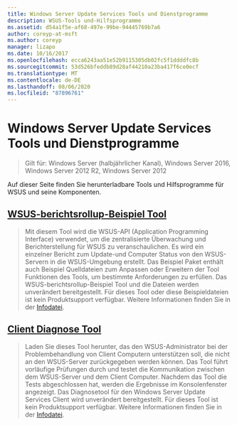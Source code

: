 ```yaml
---
title: Windows Server Update Services Tools und Dienstprogramme
description: WSUS-Tools und-Hilfsprogramme
ms.assetid: d54a1f5e-af68-497e-99be-94445769b7a6
author: coreyp-at-msft
ms.author: coreyp
manager: lizapo
ms.date: 10/16/2017
ms.openlocfilehash: ecca6243aa51e52b9115305db02fc5f1ddddfc8b
ms.sourcegitcommit: 53d526bfeddb89d28af44210a23ba417f6ce0ecf
ms.translationtype: MT
ms.contentlocale: de-DE
ms.lasthandoff: 08/06/2020
ms.locfileid: "87896761"
---
```

# <a name="windows-server-update-services-tools-and-utilities"></a>Windows Server Update Services Tools und Dienstprogramme

>Gilt für: Windows Server (halbjährlicher Kanal), Windows Server 2016, Windows Server 2012 R2, Windows Server 2012

 Auf dieser Seite finden Sie herunterladbare Tools und Hilfsprogramme für WSUS und seine Komponenten.

 ## <a name="wsus-reporting-rollup-sample-tool"></a>[WSUS-berichtsrollup-Beispiel Tool](https://download.microsoft.com/download/3/3/9/339ac5ee-ae9a-44a4-b09c-483736294433/WSUSRollupSample.EXE)

 > Mit diesem Tool wird die WSUS-API (Application Programming Interface) verwendet, um die zentralisierte Überwachung und Berichterstellung für WSUS zu veranschaulichen. Es wird ein einzelner Bericht zum Update-und Computer Status von den WSUS-Servern in die WSUS-Umgebung erstellt. Das Beispiel Paket enthält auch Beispiel Quelldateien zum Anpassen oder Erweitern der Tool Funktionen des Tools, um bestimmte Anforderungen zu erfüllen. Das WSUS-berichtsrollup-Beispiel Tool und die Dateien werden unverändert bereitgestellt. Für dieses Tool oder diese Beispieldateien ist kein Produktsupport verfügbar. Weitere Informationen finden Sie in der [Infodatei](https://download.microsoft.com/download/8/1/a/81a41962-cff5-4396-a567-0d2f87d8f67a/Readme.htm).

## <a name="client-diagnostics-tool"></a>[Client Diagnose Tool](https://download.microsoft.com/download/9/7/6/976d1084-d2fd-45a1-8c27-a467c768d8ef/WSUS%20Client%20Diagnostic%20Tool.EXE)

 > Laden Sie dieses Tool herunter, das den WSUS-Administrator bei der Problembehandlung von Client Computern unterstützen soll, die nicht an den WSUS-Server zurückgegeben werden können. Das Tool führt vorläufige Prüfungen durch und testet die Kommunikation zwischen dem WSUS-Server und dem Client Computer. Nachdem das Tool die Tests abgeschlossen hat, werden die Ergebnisse im Konsolenfenster angezeigt. Das Diagnosetool für den Windows Server Update Services Client wird unverändert bereitgestellt. Für dieses Tool ist kein Produktsupport verfügbar. Weitere Informationen finden Sie in der [Infodatei](https://download.microsoft.com/download/e/4/b/e4bc4153-be1f-460f-800e-69c6a1857d68/readme.htm).


